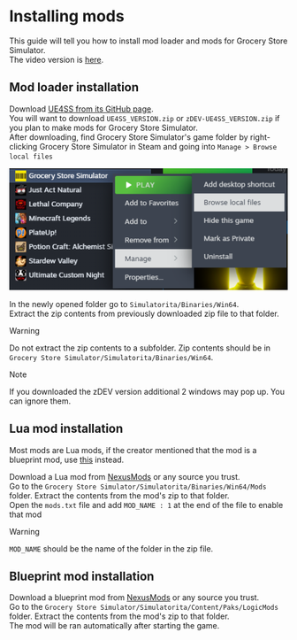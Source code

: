 # Installing mods
This guide will tell you how to install mod loader and mods for Grocery Store Simulator.  
The video version is [here](https://youtu.be/bDs_iYeMQOk).

## Mod loader installation
Download [UE4SS from its GitHub page](https://github.com/UE4SS-RE/RE-UE4SS/releases/latest).  
You will want to download `UE4SS_VERSION.zip` or `zDEV-UE4SS_VERSION.zip` if you plan to make mods for Grocery Store Simulator.  
After downloading, find Grocery Store Simulator's game folder by right-clicking Grocery Store Simulator in Steam and going into `Manage > Browse local files`

![Browse local files](../media/browse_local_files.png)

In the newly opened folder go to `Simulatorita/Binaries/Win64`.  
Extract the zip contents from previously downloaded zip file to that folder.

> [!WARNING]
> Do not extract the zip contents to a subfolder. Zip contents should be in `Grocery Store Simulator/Simulatorita/Binaries/Win64`.

> [!NOTE]
> If you downloaded the zDEV version additional 2 windows may pop up. You can ignore them.

## Lua mod installation
Most mods are Lua mods, if the creator mentioned that the mod is a blueprint mod, use [this](#blueprint-mod-installation) instead.

Download a Lua mod from [NexusMods](https://nexusmods.com/grocerystoresimulator) or any source you trust.  
Go to the `Grocery Store Simulator/Simulatorita/Binaries/Win64/Mods` folder.
Extract the contents from the mod's zip to that folder.  
Open the `mods.txt` file and add `MOD_NAME : 1` at the end of the file to enable that mod

> [!WARNING]
> `MOD_NAME` should be the name of the folder in the zip file.

## Blueprint mod installation
Download a blueprint mod from [NexusMods](https://nexusmods.com/grocerystoresimulator) or any source you trust.  
Go to the `Grocery Store Simulator/Simulatorita/Content/Paks/LogicMods` folder.
Extract the contents from the mod's zip to that folder.  
The mod will be ran automatically after starting the game.
